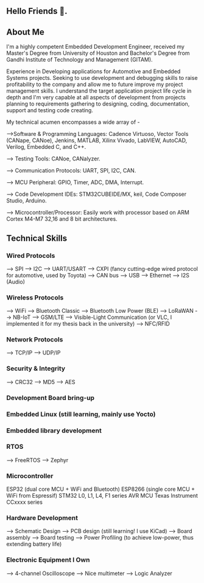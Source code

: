 ## Hello Friends 👋. 

## About Me
I'm a highly competent Embedded Development Engineer, received my Master's Degree from University of Houston and Bachelor's Degree from Gandhi Institute of Technology and Management (GITAM). 

Experience in Developing applications for Automotive and Embedded Systems projects. Seeking to use development and debugging skills to raise profitability to the company and allow me to future improve my project management skills. I understand the target application project life cycle in depth and I'm very capable at all aspects of development from projects planning to requirements gathering to designing, coding, documentation, support and testing code creating. 

My technical acumen encompasses a wide array of -


-->Software & Programming Languages: Cadence Virtuoso, Vector Tools (CANape, CANoe), Jenkins, MATLAB, Xilinx Vivado, LabVIEW, AutoCAD, Verilog, Embedded C, and C++.

--> Testing Tools: CANoe, CANalyzer.

--> Communication Protocols: UART, SPI, I2C, CAN.

--> MCU Peripheral: GPIO, Timer, ADC, DMA, Interrupt.

--> Code Development IDEs: STM32CUBEIDE/MX, keil, Code Composer Studio, Arduino.

--> Microcontroller/Processor: Easily work with processor based on ARM Cortex M4-M7 32,16 and 8 bit architectures.

## Technical Skills
### Wired Protocols
--> SPI
--> I2C
--> UART/USART
--> CXPI (fancy cutting-edge wired protocol for automotive, used by Toyota)
--> CAN bus
--> USB
--> Ethernet
--> I2S (Audio)
### Wireless Protocols
--> WiFi
--> Bluetooth Classic
--> Bluetooth Low Power (BLE)
--> LoRaWAN
--> NB-IoT
--> GSM/LTE
--> Visible-Light Communication (or VLC, I implemented it for my thesis back in the university)
--> NFC/RFID
### Network Protocols
--> TCP/IP
--> UDP/IP
### Security & Integrity
--> CRC32
--> MD5
--> AES
### Development Board bring-up
### Embedded Linux (still learning, mainly use Yocto)
### Embedded library development
### RTOS
--> FreeRTOS
--> Zephyr
### Microcontroller
ESP32 (dual core MCU + WiFi and Bluetooth)
ESP8266 (single core MCU + WiFi from Espressif)
STM32 L0, L1, L4, F1 series
AVR MCU
Texas Instrument CCxxxx series
### Hardware Development
--> Schematic Design
--> PCB design (still learning! I use KiCad)
--> Board assembly
--> Board testing
--> Power Profiling (to achieve low-power, thus extending battery life)
### Electronic Equipment I Own
--> 4-channel Oscilloscope
--> Nice multimeter
--> Logic Analyzer
